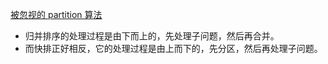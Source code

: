 [被忽视的 partition 算法](https://selfboot.cn/2016/09/01/lost_partition/)


- 归并排序的处理过程是由下而上的，先处理子问题，然后再合并。
- 而快排正好相反，它的处理过程是由上而下的，先分区，然后再处理子问题。
